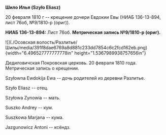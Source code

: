 **Шило Илья (Szyło Eliasz)**

20 февраля 1810 г -- крещение дочери Евдокии Евы (НИАБ 136-13-894, лист
76об, №9/1810-р (ориг)).

**НИАБ 136-13-894:** Лист 76об. **Метрическая запись №9/1810-р (ориг).**

![](./Осовская волость/Разлитье/Шилы/media/391f8dae6769a8d881c233dd7854c6c2fcd162eb.png){width="6.496527777777778in"
height="1.5367989938757656in"}

Дедиловичская Покровская церковь. 20 февраля 1810 года. Метрическая
запись о крещении.

Szyłowna Ewdokija Ewa -- дочь родителей из деревни Разлитье.

Szyło Eliasz -- отец.

Szyłowa Zynowia -- мать.

Suszko Andrey -- кум.

Suszkowa Marjana -- кума.

Jazgunowicz Antoni -- ксёндз.
